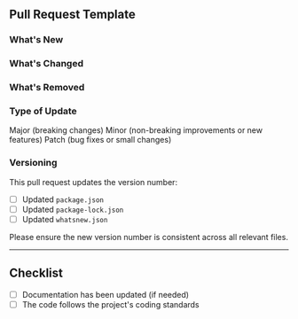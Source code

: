 ## Pull Request Template

<!-- Please describe and explain your changes in the following sections -->

### What's New
<!-- Describe any new features or functionalities introduced in this pull request. Be sure to explain the purpose and benefit of the new feature. -->

### What's Changed
<!-- List any changes or improvements made to existing features. Provide context on why the changes were necessary. -->

### What's Removed
<!-- Detail any features or functionalities that have been removed. Explain why they were removed and if there are any alternatives available. -->

### Type of Update
<!-- Remove the others. -->
Major (breaking changes)
Minor (non-breaking improvements or new features)
Patch (bug fixes or small changes)

### Versioning
This pull request updates the version number:
- [ ] Updated `package.json`
- [ ] Updated `package-lock.json`
- [ ] Updated `whatsnew.json`

Please ensure the new version number is consistent across all relevant files.

---

## Checklist
- [ ] Documentation has been updated (if needed)
- [ ] The code follows the project's coding standards

